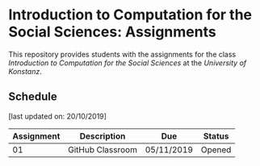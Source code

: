 # Introduction to Computation for the Social Sciences: Assignments

This repository provides students with the assignments for the class *Introduction to Computation for the Social Sciences* at the *University of Konstanz*.


## Schedule

[last updated on: 20/10/2019]

| Assignment | Description | Due | Status |
| --- | --- | --- | --- |
| 01 | GitHub Classroom | 05/11/2019 | Opened |


